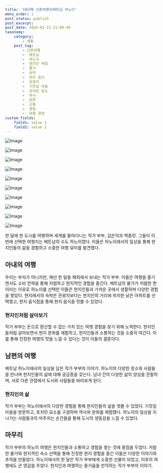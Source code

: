 ```yaml
---
title: '10년째 신혼여행⑩베트남 하노이'
menu_order: 1
post_status: publish
post_excerpt: 
post_date: 2024-02-21 21:00:49
taxonomy:
    category:
        - 생활
    post_tag:
        - 신혼여행
        -  베트남
        -  하노이
        -  현지인 체험
        -  물가
        -  숙박
        -  현지 음식
        -  관광지
        -  기찻길 마을
        -  호치민 묘소
        -  역사
        -  문화
        -  소통
        -  경험
        -  여행 경험
custom_fields:
    field1: value 1
    field2: value 2
---
```


![Image](https://imgnews.pstatic.net/image/025/2024/02/21/0003342625_002_20240221082401102.jpg?type=w647)

![Image](https://imgnews.pstatic.net/image/025/2024/02/21/0003342625_003_20240221082401130.jpg?type=w647)

![Image](https://imgnews.pstatic.net/image/025/2024/02/21/0003342625_004_20240221082401160.jpg?type=w647)

![Image](https://imgnews.pstatic.net/image/025/2024/02/21/0003342625_005_20240221082401185.jpg?type=w647)

![Image](https://imgnews.pstatic.net/image/025/2024/02/21/0003342625_001_20240221082401068.jpg?type=w647)

![Image](https://imgnews.pstatic.net/image/025/2024/02/21/0003342625_006_20240221082401207.jpg?type=w647)

![Image](https://imgnews.pstatic.net/image/025/2024/02/21/0003342625_007_20240221082401233.jpg?type=w647)

![Image](https://imgnews.pstatic.net/image/025/2024/02/21/0003342625_008_20240221082401261.jpg?type=w647)

![Image](https://imgnews.pstatic.net/image/025/2024/02/21/0003342625_009_20240221082401284.jpg?type=w647)

![Image](https://imgnews.pstatic.net/image/025/2024/02/21/0003342625_010_20240221082401311.jpg?type=w647)

한 달에 한 도시를 여행하며 세계를 돌아다니는 작가 부부, 김은덕과 백종민. 그들이 이번에 선택한 여행지는 베트남의 수도 하노이였다. 이들은 하노이에서의 일상을 통해 현지인들의 삶을 경험하고 소중한 여행 묘미를 발견했다.
## 아내의 여행
우리는 부자가 아니지만, 매년 한 달을 해외에서 보내는 작가 부부. 이들은 여행을 즐기면서도 소비 전략을 통해 저렴하고 현지적인 경험을 즐긴다. 베트남의 물가가 저렴한 편이라는 이유로 하노이를 선택한 이들은 현지인들과 가까운 곳에서 생활하며 다양한 경험을 쌓았다. 현지에서의 숙박은 관광지보다는 현지인의 거리에 위치한 낡은 아파트를 선택했고, 현지 음식점을 통해 현지 음식을 맛볼 수 있었다.
### 현지인처럼 살아보기
작가 부부는 돈으로 환산할 수 없는 가치 있는 여행 경험을 찾기 위해 노력한다. 현지인들처럼 살아보면서 현지 문화를 체험하고, 현지인들과 소통하는 것을 소중히 여긴다. 이를 통해 진정한 여행의 맛을 느낄 수 있다는 것이 이들의 결론이다.
## 남편의 여행
베트남 하노이에서의 일상을 담은 작가 부부의 이야기. 하노이의 다양한 장소와 사람들을 만나며 현지인들의 삶에 대해 궁금증을 갖는다. 남녀 간의 다양한 삶의 양상을 관찰하며, 서로 다른 관점에서 도시와 사람들을 바라보게 된다.
### 현지인의 삶
작가 부부는 하노이에서의 다양한 경험을 통해 현지인들의 삶을 엿볼 수 있었다. 기찻길 마을을 방문하고, 호치민 묘소를 구경하며 역사와 문화를 체험했다. 하노이의 일상을 지나가는 사람들과의 마주치는 순간들을 통해 도시의 생동감을 느낄 수 있었다.
## 마무리
작가 부부의 하노이 여행은 현지인들과 소통하고 경험을 쌓는 것에 중점을 두었다. 저렴한 물가와 현지적인 숙소 선택을 통해 진정한 현지 경험을 즐긴 이들은 다양한 이야기와 추억을 만들었다. 하노이에서의 한 달은 작가 부부에게 소중한 선물이 되었고, 이후의 여행에도 큰 영감을 주었다. 현지인과 여행하는 즐거움을 만끽하는 작가 부부의 이야기.
